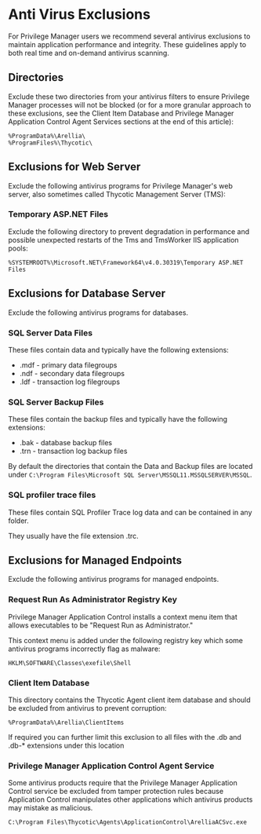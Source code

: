 [title]: # (Anti Virus Exclusions)
[tags]: # (recommendation)
[priority]: # (202)
# Anti Virus Exclusions

For Privilege Manager users we recommend several antivirus exclusions to maintain application performance and integrity. These guidelines apply to both real time and on-demand antivirus scanning.

## Directories

Exclude these two directories from your antivirus filters to ensure Privilege Manager processes will not be blocked (or for a more granular approach to these exclusions, see the Client Item Database and Privilege Manager Application Control Agent Services sections at the end of this article):

```
%ProgramData%\Arellia\
%ProgramFiles%\Thycotic\
```

## Exclusions for Web Server

Exclude the following antivirus programs for Privilege Manager's web server, also sometimes called Thycotic Management Server (TMS):

### Temporary ASP.NET Files
Exclude the following directory to prevent degradation in performance and possible unexpected restarts of the Tms and TmsWorker IIS application pools:

`%SYSTEMROOT%\Microsoft.NET\Framework64\v4.0.30319\Temporary ASP.NET Files`

## Exclusions for Database Server

Exclude the following antivirus programs for databases.

### SQL Server Data Files

These files contain data and typically have the following extensions:

* .mdf - primary data filegroups
* .ndf - secondary data filegroups
* .ldf - transaction log filegroups

### SQL Server Backup Files

These files contain the backup files and typically have the following extensions:

* .bak - database backup files
* .trn - transaction log backup files

By default the directories that contain the Data and Backup files are located under `C:\Program Files\Microsoft SQL Server\MSSQL11.MSSQLSERVER\MSSQL`.

### SQL profiler trace files

These files contain SQL Profiler Trace log data and can be contained in any folder.

They usually have the file extension .trc.

## Exclusions for Managed Endpoints

Exclude the following antivirus programs for managed endpoints.

### Request Run As Administrator Registry Key

Privilege Manager Application Control installs a context menu item that allows executables to be "Request Run as Administrator."

This context menu is added under the following registry key which some antivirus programs incorrectly flag as malware:

`HKLM\SOFTWARE\Classes\exefile\Shell`

### Client Item Database

This directory contains the Thycotic Agent client item database and should be excluded from antivirus to prevent corruption:

`%ProgramData%\Arellia\ClientItems`

If required you can further limit this exclusion to all files with the .db and .db-* extensions under this location

### Privilege Manager Application Control Agent Service

Some antivirus products require that the Privilege Manager Application Control service be excluded from tamper protection rules because Application Control manipulates other applications which antivirus products may mistake as malicious.

`C:\Program Files\Thycotic\Agents\ApplicationControl\ArelliaACSvc.exe`
